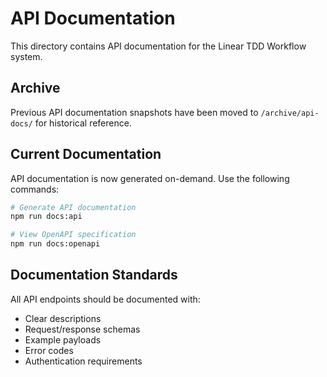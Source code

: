 # API Documentation

This directory contains API documentation for the Linear TDD Workflow system.

## Archive

Previous API documentation snapshots have been moved to `/archive/api-docs/` for historical reference.

## Current Documentation

API documentation is now generated on-demand. Use the following commands:

```bash
# Generate API documentation
npm run docs:api

# View OpenAPI specification
npm run docs:openapi
```

## Documentation Standards

All API endpoints should be documented with:

- Clear descriptions
- Request/response schemas
- Example payloads
- Error codes
- Authentication requirements
